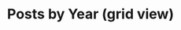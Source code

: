 ---
title: "Posts by Year (grid view)"
permalink: /year-archive-grid/
layout: posts
entries_layout: grid
author_profile: true
---